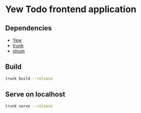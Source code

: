 # Yew Todo frontend application

## Dependencies

- [Yew](https://yew.rs/docs/en/)
- [trunk](https://github.com/thedodd/trunk)
- [strum](https://docs.rs/strum/0.20.0/strum/index.html)

## Build

```bash
trunk build --release
```

## Serve on localhost

```bash
trunk serve --release
```

